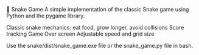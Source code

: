 🐍 Snake Game
A simple implementation of the classic Snake game using Python and the pygame library.

Classic snake mechanics: eat food, grow longer, avoid collisions
Score tracking
Game Over screen
Adjustable speed and grid size

Use the snake/dist/snake_game.exe file or the snake_game.py file in bash.
